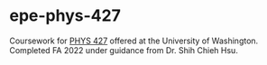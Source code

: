 # epe-phys-427
Coursework for [PHYS 427](https://phys.washington.edu/courses/2022/spring/phys/427/a) offered at the University of Washington. <br>
Completed FA 2022 under guidance from Dr. Shih Chieh Hsu.
